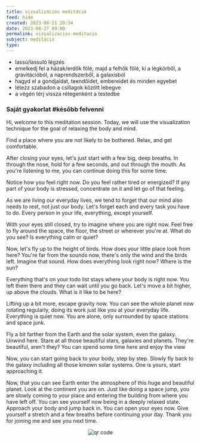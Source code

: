```yaml
---
title: vizualizációs meditáció
feed: hide
created: 2023-08-21 20:34
date: 2023-08-27 09:00
permalink: vizualizacios-meditacio
subject: meditáció
type: 
---
```


- lassú/lassuló légzés
- emelkedj fel a házak/erdők fölé, majd a felhők fölé, ki a légkörből, a gravitációból, a naprendszerből, a galaxisból
- hagyd el a gondjaidat, teendőidet, embereidet és minden egyebet
- létezz szabadon a csillagok között lebegve
- a végén térj vissza rétegenként a testedbe

### Saját gyakorlat #később felvenni

Hi, welcome to this meditation session. Today, we will use the visualization technique for the goal of relaxing the body and mind.

Find a place where you are not likely to be bothered. Relax, and get comfortable.

After closing your eyes, let's just start with a few big, deep breaths. In through the nose, hold for a few seconds, and out through the mouth. As you're listening to me, you can continue doing this for some time.

Notice how you feel right now. Do you feel rather tired or energized? If any part of your body is stressed, concentrate on it and let go of that feeling.

As we are living our everyday lives, we tend to forget that our mind also needs to rest, not just our body. Let's forget each and every task you have to do. Every person in your life, everything, except yourself.

With your eyes still closed, try to imagine where you are right now. Feel free to fly around the space, the floor, the street or wherever you're at. What do you see? Is everything calm or quiet?

Now, let's fly up to the height of birds. How does your little place look from here? You're far from the sounds now, there's only the wind and the birds left. Imagine that sound.
How does everything look right now? Where is the sun?

Everything that's on your todo list stays where your body is right now. You left them there and they can wait until you go back. Let's move a bit higher, up above the clouds. What is it like to be here?

Lifting up a bit more, escape gravity now. You can see the whole planet now rotating regularly, doing its work just like you at your everyday life. Everything is quiet now. You are alone, only surrounded by space stations and space junk.

Fly a bit farther from the Earth and the solar system, even the galaxy.
Unwind here. Stare at all those beautiful stars, galaxies and planets. They're beautiful, aren't they? You can spend some time here and enjoy the view

Now, you can start going back to your body, step by step. Slowly fly back to the galaxy including all those kmown solar systems. One is yours, start approaching it.

Now, that you can see Earth enter the atmosphere of this huge and beautiful planet. Look at the continent you are on. Just like doing a space jump, you are slowly coming to your place and entering the building from where you have left off. You can see yourself now being in a deeply relaxed state. Approach your body and jump back in. You can open your eyes now. Give yourself a stretch and a few breaths before continuing your day. Thank you for joining me and see you next time.



<p style="text-align: center;"><img src="https://chart.googleapis.com/chart?cht=qr&chl=https://notes.andrasdenes.com/vizualizacios-meditacio&chs=180x180&choe=UTF-8&chld=L|2" alt="qr code"></p>


